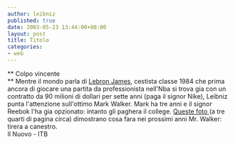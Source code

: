```yaml
---
author: leibniz
published: true
date: 2003-05-23 13:44:00+00:00
layout: post
title: Titolo
categories:
- web
---
```


 **   Colpo vincente   
** Mentre il mondo parla di  [   Lebron James](http://www.ilnuovo.it/nuovo/foglia/0,1007,179796,00.html), cestista classe 1984 che prima ancora di giocare una partita da professionista nell'Nba si trova gia con un contratto da 90 milioni di dollari per sette anni (paga il signor Nike), Leibniz punta l'attenzione sull'ottimo Mark Walker. Mark ha tre anni e il signor Reebok l'ha gia opzionato: intanto gli paghera il college.  [   Queste foto ](http://www.ibtmedia.com/projects/recent/)(a tre quarti di pagina circa) dimostrano cosa fara nei prossimi anni Mr. Walker: tirera a canestro.   
Il Nuovo - ITB
